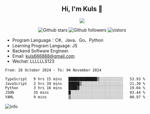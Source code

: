 <h2 align="center"> Hi, I'm Kuls 👋 </h2>
<p align="center">
    <p align="center">
        <img src=" https://avatars.githubusercontent.com/u/42165104?s=460&u=5c7fbf0bce7d4b38a15a44676e6f64b529e47598&v=4"/>
    </p>
    <p align="center">
      <img src="https://img.shields.io/github/stars/hellokuls?style=social" alt="Github stars" />
      <img src="https://img.shields.io/github/followers/hellokuls?style=social" alt="Github followers" />
      <img src="https://visitor-badge.glitch.me/badge?page_id=hellokuls.readme" alt="vistors" />
    </p>
</p>

- Program Language：C#、Java、Go、Python
- Learning Program Language: JS
- Backend Software Engineer.
- Email: kuls666888@gmail.com
- Wechat: LLLLLLS123

<!--START_SECTION:waka-->

```txt
From: 28 October 2024 - To: 04 November 2024

TypeScript   9 hrs 15 mins   █████████████▒░░░░░░░░░░░   53.93 %
JavaScript   3 hrs 39 mins   █████▒░░░░░░░░░░░░░░░░░░░   21.30 %
Python       3 hrs 16 mins   ████▓░░░░░░░░░░░░░░░░░░░░   19.04 %
JSON         35 mins         █░░░░░░░░░░░░░░░░░░░░░░░░   03.44 %
YAML         9 mins          ▒░░░░░░░░░░░░░░░░░░░░░░░░   00.97 %
```

<!--END_SECTION:waka-->

![info](https://github-readme-stats.vercel.app/api?username=hellokuls&show_icons=true&count_private=true&hide=prs&theme=default_repocard)


